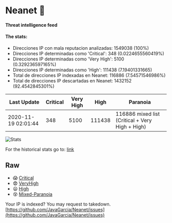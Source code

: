# Neanet :hocho:
#### Threat intelligence feed
#### The stats:

- Direcciones IP con mala reputacion analizadas: 1549038 (100%)
- Direcciones IP determinadas como 'Critical':  348 (0.0224655560419%)
- Direcciones IP determinadas como 'Very High':  5100 (0.329236597165%)
- Direcciones IP determinadas como 'High':  111438 (7.19401331665)
- Total de direcciones IP indexadas en Neanet:  116886 (7.54571546986%)
- Total de direcciones IP descartadas en Neanet:  1432152 (92.4542845301%)

| Last Update | Critical | Very High | High | Paranoia |
| --- | --- | --- | --- | --- |
| 2020-11-19 02:01:44 | 348 | 5100 | 111438 | 116886 mixed list (Critical + Very High + High)|

![Stats](https://docs.google.com/spreadsheets/d/e/2PACX-1vSnaNMIXVabIpDJjufMlzH7poXnshF3mgd8Is1g9ytUEzVsP5my4Trn8f-xkoLLQ38xpL3HtmUexLo6/pubchart?oid=501124687&format=image)

For the historical stats go to: [link](/stats.csv)
## Raw
- :scream: [Critical](https://raw.githubusercontent.com/JavaGarcia/Neanet/master/blacklists/neanet_critical.txt)
- :fearful: [VeryHigh](https://raw.githubusercontent.com/JavaGarcia/Neanet/master/blacklists/neanet_veryHigh.txtt)
- :frowning: [High](https://raw.githubusercontent.com/JavaGarcia/Neanet/master/blacklists/neanet_high.txt)
- :dizzy_face: [Mixed-Paranoia](https://raw.githubusercontent.com/JavaGarcia/Neanet/master/blacklists/neanet_all.txt)


Your IP is indexed? You may request to takedown. [https://github.com/JavaGarcia/Neanet/issues](https://github.com/JavaGarcia/Neanet/issues)




































































































































































































































































































































































































































































































































































































































































































































































































































































































































































































































































































































































































































































































































































































































































































































































































































































































































































































































































































































































































































































































































































































































































































































